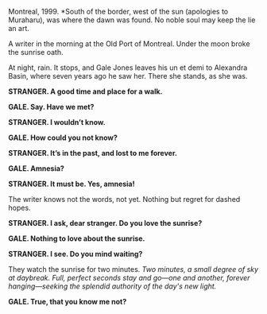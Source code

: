 Montreal, 1999. *South of the border, west of the sun (apologies to Muraharu), was where the dawn was found. No noble soul may keep the lie an art. 

A writer in the morning at the Old Port of Montreal. Under the moon broke the sunrise oath.

At night, rain. It stops, and Gale Jones leaves his un et demi to Alexandra Basin, where seven years ago he saw her. There she stands, as she was.

**STRANGER. A good time and place for a walk.**

**GALE. Say. Have we met?**

**STRANGER. I wouldn’t know.**

**GALE. How could you not know?**

**STRANGER. It’s in the past, and lost to me forever.**

**GALE. Amnesia?**

**STRANGER. It must be. Yes, amnesia!**

The writer knows not the words, not yet. Nothing but regret for dashed hopes.

**STRANGER. I ask, dear stranger. Do you love the sunrise?**

**GALE. Nothing to love about the sunrise.**

**STRANGER. I see. Do you mind waiting?**

They watch the sunrise for two minutes. *Two minutes, a small degree of sky at daybreak. Full, perfect seconds stay and go—one and another, forever hanging—seeking the splendid authority of the day's new light.*

**GALE. True, that you know me not?**





